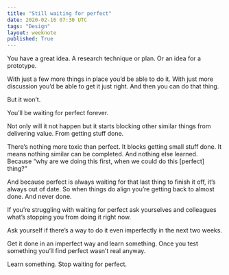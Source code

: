 ```yaml
---
title: "Still waiting for perfect"
date: 2020-02-16 07:30 UTC
tags: "Design"
layout: weeknote
published: True
---
```


You have a great idea. A research technique or plan. Or an idea for a prototype.

With just a few more things in place you’d be able to do it. With just more discussion you’d be able to get it just right. And then you can do that thing.

But it won’t.

You’ll be waiting for perfect forever.

Not only will it not happen but it starts blocking other similar things from delivering value. From getting stuff done.

There’s nothing more toxic than perfect. It blocks getting small stuff done. It means nothing similar can be completed. And nothing else learned. Because “why are we doing this first, when we could do this [perfect] thing?”

And because perfect is always waiting for that last thing to finish it off, it’s always out of date. So when things do align you’re getting back to almost done. And never done.

If you’re struggling with waiting for perfect ask yourselves and colleagues what’s stopping you from doing it right now.

Ask yourself if there’s a way to do it even imperfectly in the next two weeks.

Get it done in an imperfect way and learn something. Once you test something you’ll find perfect wasn’t real anyway.

Learn something. Stop waiting for perfect.
